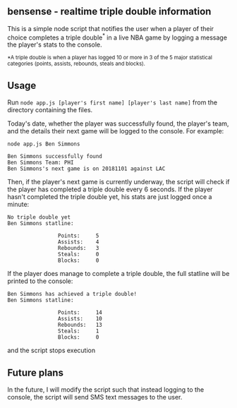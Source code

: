 ## bensense - realtime triple double information

This is a simple node script that notifies the user when a player of their choice completes a triple double<sup>*</sup> in a live NBA game by logging  a message the player's stats to the console.   

<sub>*A triple double is when a player has logged 10 or more in 3 of the 5 major statistical categories (points, assists, rebounds, steals and blocks).</sub>

## Usage
Run `node app.js [player's first name] [player's last name]` from the directory containing the files.  

Today's date, whether the player was successfully found, the player's team, and the details their next game will be logged to the console. For example:

`node app.js Ben Simmons`

```
Ben Simmons successfully found
Ben Simmons Team: PHI
Ben Simmons's next game is on 20181101 against LAC
```

Then, if the player's next game is currently underway, the script will check if the player has completed a triple double every 6 seconds. If the player hasn't completed the triple double yet, his stats are just logged once a minute:  

```
No triple double yet
Ben Simmons statline:

                Points:     5
                Assists:    4
                Rebounds:   3
                Steals:     0
                Blocks:     0
```  

If the player does manage to complete a triple double, the full statline will be printed to the console:  

```
Ben Simmons has achieved a triple double!
Ben Simmons statline:

                Points:     14
                Assists:    10
                Rebounds:   13
                Steals:     1
                Blocks:     0
```  

and the script stops execution

## Future plans
In the future, I will modify the script such that instead logging to the console, the script will send SMS text messages to the user.
